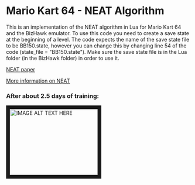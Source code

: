 # Mario Kart 64 - NEAT Algorithm

This is an implementation of the NEAT algorithm in Lua for Mario Kart 64 and the BizHawk emulator. To use this code you need to create a save state at the beginning of a level. The code expects the name of the save state file to be BB150.state, however you can change this by changing line 54 of the code (state_file = "BB150.state"). Make sure the save state file is in the Lua folder (in the BizHawk folder) in order to use it.

[NEAT paper](http://nn.cs.utexas.edu/downloads/papers/stanley.ec02.pdf)

[More information on NEAT](https://www.cs.ucf.edu/~kstanley/neat.html)

### After about 2.5 days of training:
<a href="https://youtu.be/tmltm0ZHkHw" target="_blank"><img src="http://img.youtube.com/vi/tmltm0ZHkHw/0.jpg" 
alt="IMAGE ALT TEXT HERE" width="240" height="180" border="10" /></a>
